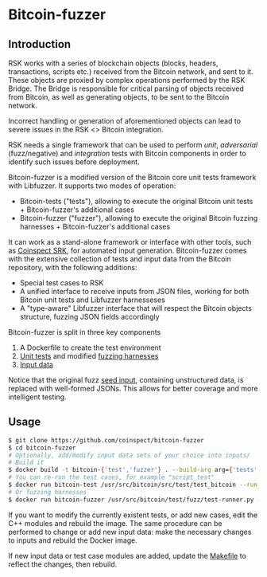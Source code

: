 # Bitcoin-fuzzer
## Introduction
RSK works with a series of blockchain objects (blocks, headers, transactions, scripts etc.) received from the Bitcoin network, and sent to it. These objects are proxied by complex operations performed by the RSK Bridge. The Bridge is responsible for critical parsing of objects received from Bitcoin, as well as generating objects, to be sent to the Bitcoin network.

Incorrect handling or generation of aforementioned objects can lead to severe issues in the RSK <> Bitcoin integration.

RSK needs a single framework that can be used to perform _unit_, _adversarial_ (fuzz/negative) and _integration_ tests with Bitcoin components in order to identify such issues before deployment.

Bitcoin-fuzzer is a modified version of the Bitcoin core unit tests framework with Libfuzzer. It supports two modes of operation:
* Bitcoin-tests ("tests"), allowing to execute the original Bitcoin unit tests + Bitcoin-fuzzer's additional cases
* Bitcoin-fuzzer ("fuzzer"), allowing to execute the original Bitcoin fuzzing harnesses + Bitcoin-fuzzer's additional cases

It can work as a stand-alone framework or interface with other tools, such as [Coinspect SRK](https://github.com/coinspect/srk), for automated input generation. Bitcoin-fuzzer comes with the extensive collection of tests and input data from the Bitcoin repository, with the following additions:
* Special test cases to RSK
* A unified interface to receive inputs from JSON files, working for both Bitcoin unit tests and Libfuzzer harnesseses
* A "type-aware" Libfuzzer interface that will respect the Bitcoin objects structure, fuzzing JSON fields accordingly

Bitcoin-fuzzer is split in three key components
1. A Dockerfile to create the test environment
2. [Unit tests](https://github.com/bitcoin/bitcoin/tree/master/src/test/) and modified [fuzzing harnesses](https://github.com/bitcoin/bitcoin/tree/master/src/test/fuzz)
3. [Input data](https://github.com/bitcoin/bitcoin/tree/master/src/test/data)

Notice that the original fuzz [seed input](https://github.com/bitcoin-core/qa-assets), containing unstructured data, is replaced with well-formed JSONs. This allows for better coverage and more intelligent testing.

## Usage

``` sh
$ git clone https://github.com/coinspect/bitcoin-fuzzer
$ cd bitcoin-fuzzer
# Optionally, add/modify input data sets of your choice into inputs/
# Build it
$ docker build -t bitcoin-{'test','fuzzer'} . --build-arg arg={'tests','fuzzer'}
# You can re-run the test cases, for example "script_test"
$ docker run bitcoin-test /usr/src/bitcoin/src/test/test_bitcoin --run_test=script_test
# Or fuzzing harnesses
$ docker run bitcoin-fuzzer /usr/src/bitcoin/test/fuzz/test-runner.py --corpus_dir /inputs --target script

```
If you want to modify the currently existent tests, or add new cases, edit the C++ modules and rebuild the image. The same procedure can be performed to change or add new input data: make the necessary changes to inputs and rebuild the Docker image.

If new input data or test case modules are added, update the [Makefile](https://github.com/coinspect/bitcoin-fuzzer/blob/master/coinspect-bitcoin-fuzzer/src/Makefile.test.include) to reflect the changes, then rebuild.
